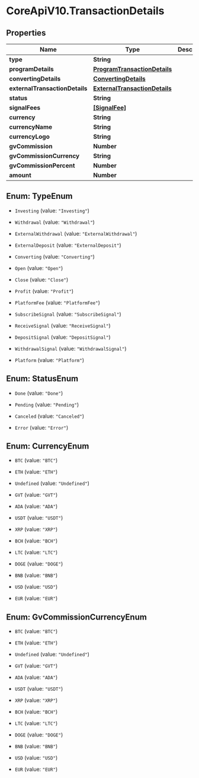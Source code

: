 # CoreApiV10.TransactionDetails

## Properties
Name | Type | Description | Notes
------------ | ------------- | ------------- | -------------
**type** | **String** |  | [optional] 
**programDetails** | [**ProgramTransactionDetails**](ProgramTransactionDetails.md) |  | [optional] 
**convertingDetails** | [**ConvertingDetails**](ConvertingDetails.md) |  | [optional] 
**externalTransactionDetails** | [**ExternalTransactionDetails**](ExternalTransactionDetails.md) |  | [optional] 
**status** | **String** |  | [optional] 
**signalFees** | [**[SignalFee]**](SignalFee.md) |  | [optional] 
**currency** | **String** |  | [optional] 
**currencyName** | **String** |  | [optional] 
**currencyLogo** | **String** |  | [optional] 
**gvCommission** | **Number** |  | [optional] 
**gvCommissionCurrency** | **String** |  | [optional] 
**gvCommissionPercent** | **Number** |  | [optional] 
**amount** | **Number** |  | [optional] 


<a name="TypeEnum"></a>
## Enum: TypeEnum


* `Investing` (value: `"Investing"`)

* `Withdrawal` (value: `"Withdrawal"`)

* `ExternalWithdrawal` (value: `"ExternalWithdrawal"`)

* `ExternalDeposit` (value: `"ExternalDeposit"`)

* `Converting` (value: `"Converting"`)

* `Open` (value: `"Open"`)

* `Close` (value: `"Close"`)

* `Profit` (value: `"Profit"`)

* `PlatformFee` (value: `"PlatformFee"`)

* `SubscribeSignal` (value: `"SubscribeSignal"`)

* `ReceiveSignal` (value: `"ReceiveSignal"`)

* `DepositSignal` (value: `"DepositSignal"`)

* `WithdrawalSignal` (value: `"WithdrawalSignal"`)

* `Platform` (value: `"Platform"`)




<a name="StatusEnum"></a>
## Enum: StatusEnum


* `Done` (value: `"Done"`)

* `Pending` (value: `"Pending"`)

* `Canceled` (value: `"Canceled"`)

* `Error` (value: `"Error"`)




<a name="CurrencyEnum"></a>
## Enum: CurrencyEnum


* `BTC` (value: `"BTC"`)

* `ETH` (value: `"ETH"`)

* `Undefined` (value: `"Undefined"`)

* `GVT` (value: `"GVT"`)

* `ADA` (value: `"ADA"`)

* `USDT` (value: `"USDT"`)

* `XRP` (value: `"XRP"`)

* `BCH` (value: `"BCH"`)

* `LTC` (value: `"LTC"`)

* `DOGE` (value: `"DOGE"`)

* `BNB` (value: `"BNB"`)

* `USD` (value: `"USD"`)

* `EUR` (value: `"EUR"`)




<a name="GvCommissionCurrencyEnum"></a>
## Enum: GvCommissionCurrencyEnum


* `BTC` (value: `"BTC"`)

* `ETH` (value: `"ETH"`)

* `Undefined` (value: `"Undefined"`)

* `GVT` (value: `"GVT"`)

* `ADA` (value: `"ADA"`)

* `USDT` (value: `"USDT"`)

* `XRP` (value: `"XRP"`)

* `BCH` (value: `"BCH"`)

* `LTC` (value: `"LTC"`)

* `DOGE` (value: `"DOGE"`)

* `BNB` (value: `"BNB"`)

* `USD` (value: `"USD"`)

* `EUR` (value: `"EUR"`)




